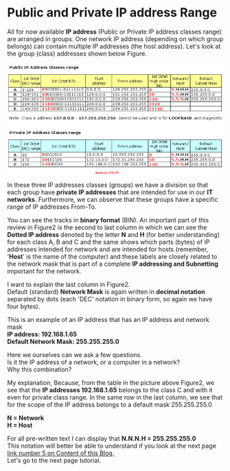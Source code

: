 # Public and Private IP address Range

 All for now available **IP address** \(Public or Private IP address classes range\) are arranged in groups. One network IP address \(depending on which group belongs\) can contain multiple IP addresses \(the host address\). Let's look at the group \(class\) addresses shown below Figure. 

![Three basic groups, classes addresses. These are A, B and C classes \(D and E class I will not explain now\) ](../.gitbook/assets/image.png)

In these three IP addresses classes \(groups\) we have a division so that each group have **private IP addresses** that are intended for use in our **IT networks**. Furthermore, we can observe that these groups have a specific range of IP addresses From-To.   
  
You can see the tracks in **binary format** \(BIN\). An important part of this review in Figure2 is the second to last column in which we can see the **Dotted IP address** denoted by the letter **N** and **H** \(for better understanding\) for each class A, B and C and the same shows which parts \(bytes\) of IP addresses intended for network and are intended for hosts \(remember, '**Host**' is the name of the computer\) and these labels are closely related to the network mask that is part of a complete **IP addressing and Subnetting** important for the network.   
  
I want to explain the last column in Figure2.   
Default \(standard\) **Network Mask** is again written in **decimal notation** separated by dots \(each 'DEC' notation in binary form, so again we have four bytes\).   
  
This is an example of an IP address that has an IP address and network mask   
**IP address: 192.168.1.65   
Default Network Mask: 255.255.255.0**   
  
Here we ourselves can we ask a few questions.   
Is it the IP address of a network, or a computer in a network?   
Why this combination?   
  
My explanation, Because, from the table in the picture above Figure2, we see that the **IP addresses 192.168.1.65** belongs to the class C and with it even for private class range. In the same row in the last column, we see that for the scope of the IP address belongs to a default mask 255.255.255.0   
  
**N = Network   
H = Host**   
  
For all pre-written text I can display that **N.N.N.H = 255.255.255.0**  
This notation will better be able to understand if you look at the next page [link number 5 on Content of this Blog.](http://vlsm-subnetting.blogspot.com/2014/09/introduction-to-vlsm-and-subnetting-lan.html)  
Let's go to the next page tutorial.

